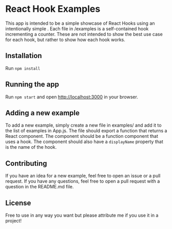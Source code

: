 # React Hook Examples

This app is intended to be a simple showcase of React Hooks using an intentionally simple . Each file in /examples is a self-contained hook incrementing a counter. These are not intended to show the best use case for each hook, but rather to show how each hook works. 

## Installation

Run `npm install` 

## Running the app

Run `npm start` and open [http://localhost:3000](http://localhost:3000) in your browser.

## Adding a new example

To add a new example, simply create a new file in examples/ and add it to the list of examples in App.js. The file should export a function that returns a React component. The component should be a function component that uses a hook. The component should also have a `displayName` property that is the name of the hook.

## Contributing

If you have an idea for a new example, feel free to open an issue or a pull request. If you have any questions, feel free to open a pull request with a question in the README.md file.

## License

Free to use in any way you want but please attribute me if you use it in a project!

